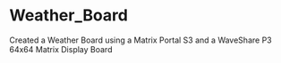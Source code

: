 # Weather_Board
Created a Weather Board using a Matrix Portal S3 and a WaveShare P3 64x64 Matrix Display Board
